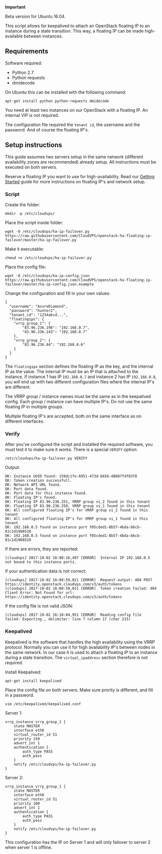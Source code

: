 
**Important**

Beta version for Ubuntu 16.04.


This script allows for keepalived to attach an OpenStack floating IP to an instance during a state transition. This way, a floating IP can be made high-available between instances.



## Requirements

Software required:

- Python 2.7
- Python requests
- dmidecode

On Ubuntu this can be installed with the following command:

	apt-get install python python-requests dmidecode

You need at least two instances on our OpenStack with a floating IP. An internal VIP is not required.

The configuration file required the `tenant id`, the username and the password. And of course the floating IP's.

## Setup instructions

This guide assumes two servers setup in the same network (different availability zones are recommended) already setup. All instructions must be executed on both servers.

Reserve a floating IP you want to use for high-availability. Read our [Getting Started](https://www.cloudvps.nl/openstack/openstack-getting-started) guide for more instructions on floating IP's and network setup.

### Script

Create the folder:

	mkdir -p /etc/cloudvps/

Place the script inside folder:

	wget -O /etc/cloudvps/ha-ip-failover.py https://raw.githubusercontent.com/CloudVPS/openstack-ha-floating-ip-failover/master/ha-ip-failover.py

Make it executable:

	chmod +x /etc/cloudvps/ha-ip-failover.py

Place the config file:

	wget -O /etc/cloudvps/ha-ip-config.json https://raw.githubusercontent.com/CloudVPS/openstack-ha-floating-ip-failover/master/ha-ip-config.json.example

Change the configuration and fill in your own values:

	{
	  "username": "AzureDiamond",
	  "password": "hunter2",
	  "tenant_id": "1234abcd...",
	  "floatingips": {
	  	"vrrp_group_1": {
		    "83.96.236.198": "192.168.0.7",
		    "83.96.236.143": "192.168.0.7"
		},
		"vrrp_group_2": {
	    	"83.96.236.84": "192.168.0.6"
	    }
	  }
	}


The `floatingips` section defines the floating IP as the key, and the internal IP as the value. The internal IP must be an IP that is attached to the instance. If instance 1 has IP `192.168.0.7` and instance 2 has IP `192.168.0.8`, you will end up with two different configuration files where the internal IP's are different.

The VRRP group / instance names must be the same as in the keepalived config. Each group / instance can have multiple IP's. Do not use the same floating IP in multiple groups.

Multiple floating IP's are accepted, both on the same interface as on different interfaces.

### Verify

After you've configured the script and installed the required software, you must test it to make sure it works. There is a special `VERIFY` option:

	/etc/cloudvps/ha-ip-failover.py VERIFY

Output:

	OK: Instance UUID found: 159dc1fe-6951-473d-b656-d8887fdf83f8
	OK: Token creation successfull.
	OK: Network API URL found.
	OK: Port data found.
	OK: Port data for this instance found.
	OK: Floating IP's found.
	OK: Floating IP 83.96.236.251, VRRP group vi_2 found in this tenant
	OK: Floating IP 83.96.236.250, VRRP group vi_1 found in this tenant
	OK: All configured floating IP's for VRRP group vi_2 found in this tenant
	OK: All configured floating IP's for VRRP group vi_1 found in this tenant
	OK: 192.168.0.5 found on instance port f05cded1-8b57-4bda-b6cb-81c1d1908520
	OK: 192.168.0.5 found on instance port f05cded1-8b57-4bda-b6cb-81c1d1908520

If there are errors, they are reported:

	[cloudvps] 2017-10-02 16:08:16,497 [ERROR]  Internal IP 192.168.0.5 not bound to this instance ports.

If your authentication data is not correct:

	[cloudvps] 2017-10-02 16:08:59,011 [ERROR]  Request output: 404 POST https://identity.openstack.cloudvps.com/v3/auth/tokens
	[cloudvps] 2017-10-02 16:08:59,011 [ERROR]  Token creation failed: 404 Client Error: Not Found for url: https://identity.openstack.cloudvps.com/v3/auth/tokens

If the config file is not valid JSON:

	[cloudvps] 2017-10-02 16:10:04,951 [ERROR]  Reading config file failed: Expecting , delimiter: line 7 column 17 (char 215)


### Keepalived

Keepalived is the software that handles the high availability using the VRRP protocol. Normally you can use it for high availability IP's between nodes in the same network. In our case it is used to attach a floating IP to an instance during a state transition. The `virtual_ipaddress` section therefore is not required.


Install Keepalived:

	apt-get install keepalived

Place the config file on both servers. Make sure prority is different, and fill in a password.

	vim /etc/keepalived/keepalived.conf

Server 1:

	vrrp_instance vrrp_group_1 {
	    state MASTER
	    interface eth0
	    virtual_router_id 51
	    priority 150
	    advert_int 1
	    authentication {
	        auth_type PASS
	        auth_pass
	    }
	    notify /etc/cloudvps/ha-ip-failover.py
	}

Server 2:

	vrrp_instance vrrp_group_1 {
	    state MASTER
	    interface eth0
	    virtual_router_id 51
	    priority 100
	    advert_int 1
	    authentication {
	        auth_type PASS
	        auth_pass
	    }
	    notify /etc/cloudvps/ha-ip-failover.py
	}


This configuration has the IP on Server 1 and will only failover to server 2 when server 1 is offline.

